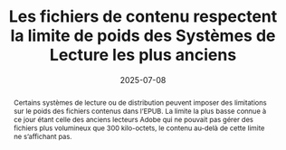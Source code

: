 ---
title: Les fichiers de contenu respectent  la limite de poids des Systèmes de Lecture les plus anciens 
abstract: "Certains systèmes de lecture ou de distribution peuvent imposer des limitations sur le poids des fichiers contenus dans l’EPUB. La limite la plus basse connue à ce jour étant celle des anciens lecteurs Adobe qui ne pouvait pas gérer des fichiers plus volumineux que 300 kilo-octets, le contenu au-delà de cette limite ne s’affichant pas."
categories: 
    - "performances et rétrocompatibilité"
agrege: O0000-E087
opquast: 'N/A'
indiceebook: '087'
description: "Règle n°87"
before: "086"
weight: "087"
after: "088"
actif: '1'
layout: rules
date: 2025-07-08
tags: 
    - "Écoconception"
    - "Interopérabilité"
objectif: 
    - "Assurer que les fichiers EPUB sont compatibles avec les systèmes de lecture plus anciens, notamment ceux qui ont des limitations techniques."
    - "Assurer une interopérabilité maximale entre différents systèmes de lecture et plateformes."
    - "Améliorer la performance et le temps de chargement des fichiers EPUB."
Meo: 
    - "les fichiers XHTML devraient être séparés en unités d’un poids inférieur à 300 ko"
Controle: 
    - "Vérifier le poids des fichiers XHTML"
epubcheck: false
ace: false
humancheck: true
ReadiumGoToolkit: 
Source: 
    - "SNE"
Referentiel: 
    - "N/A"
Steps: 
    - "Production numérique"
---